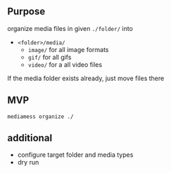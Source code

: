 ## Purpose

organize media files in given `./folder/` into

- `<folder>/media/`
  - `image/` for all image formats
  - `gif/` for all gifs
  - `video/` for a all video files

If the media folder exists already, just move files there

## MVP

```shell
mediamess organize ./
```

## additional

- configure target folder and media types
- dry run
